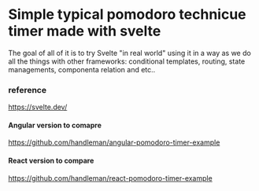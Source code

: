 # Simple typical pomodoro technicue timer made with svelte

The goal of all of it is to try Svelte "in real world" using it in a way as we do all the things with other frameworks: conditional templates, routing, state managements, componenta relation and etc..

### reference
https://svelte.dev/

#### Angular version to comapre 

https://github.com/handleman/angular-pomodoro-timer-example

#### React version to compare

https://github.com/handleman/react-pomodoro-timer-example
